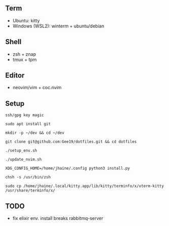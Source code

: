 ## Term
- Ubuntu: kitty
- Windows (WSL2): winterm + ubuntu/debian

## Shell
- zsh + znap
- tmux + tpm

## Editor
- neovim/vim + coc.nvim

## Setup
`ssh/gpg key magic`

`sudo apt install git`

`mkdir -p ~/dev && cd ~/dev`

`git clone git@github.com:Gee19/dotfiles.git && cd dotfiles`

`./setup_env.sh`

`./update_nvim.sh`

`XDG_CONFIG_HOME=/home/jhaine/.config python3 install.py`

`chsh -s /usr/bin/zsh`

`sudo cp /home/jhaine/.local/kitty.app/lib/kitty/terminfo/x/xterm-kitty /usr/share/terminfo/x/`

## TODO
- fix elixir env. install breaks rabbitmq-server
